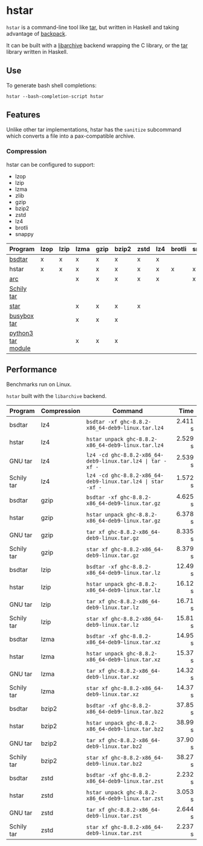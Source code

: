 # hstar

`hstar` is a command-line tool like [tar](https://www.gnu.org/software/tar/),
but written in Haskell and taking advantage of
[backpack](http://blog.ezyang.com/category/haskell/backpack/).

It can be built with
a [libarchive](http://hackage.haskell.org/package/libarchive) backend wrapping
the C library, or the [tar](http://hackage.haskell.org/package/tar) library
written in Haskell.

## Use

To generate bash shell completions:

```
hstar --bash-completion-script hstar
```

## Features

Unlike other tar implementations, hstar has the `sanitize` subcommand which
converts a file into a pax-compatible archive.

### Compression

hstar can be configured to support:

  - lzop
  - lzip
  - lzma
  - zlib
  - gzip
  - bzip2
  - zstd
  - lz4
  - brotli
  - snappy

| Program | lzop | lzip | lzma | gzip | bzip2 | zstd | lz4 | brotli | snappy | lrzip |
| ------- | ---- | ---- | ---- | ---- | ----- | ---- | --- | ------ | ------ | ----- |
| [bsdtar](http://libarchive.org/) | x | x | x | x | x | x | x | | | x |
| hstar | x | x | x | x | x | x | x | x | x | x | x | x | x | |
| [arc](https://github.com/mholt/archiver) | | | x | x | x | x | x | | x | |
| [Schily tar](http://cdrtools.sourceforge.net/private/star.html) |
| [star](https://crates.io/crates/star) | | | x | x | x | x | | | |
| [busybox tar](https://www.busybox.net/) | | | x | x | x | | | | | |
| [python3 tar module](https://docs.python.org/3/library/tarfile.html#command-line-interface) | | | x | x | x | | | | | |

## Performance

Benchmarks run on Linux.

`hstar` built with the `libarchive` backend.

| Program | Compression | Command | Time |
| ------- | ----------- | ------- | ---: |
| bsdtar | lz4 | `bsdtar -xf ghc-8.8.2-x86_64-deb9-linux.tar.lz4` | 2.411 s |
| hstar | lz4 | `hstar unpack ghc-8.8.2-x86_64-deb9-linux.tar.lz4` | 2.529 s |
| GNU tar | lz4 | `lz4 -cd ghc-8.8.2-x86_64-deb9-linux.tar.lz4 \| tar -xf -` | 2.539 s |
| Schily tar | lz4 | `lz4 -cd ghc-8.8.2-x86_64-deb9-linux.tar.lz4 \| star -xf -` | 1.572 s |
| bsdtar | gzip | `bsdtar -xf ghc-8.8.2-x86_64-deb9-linux.tar.gz` | 4.625 s |
| hstar | gzip | `hstar unpack ghc-8.8.2-x86_64-deb9-linux.tar.gz` | 6.378 s |
| GNU tar | gzip | `tar xf ghc-8.8.2-x86_64-deb9-linux.tar.gz` | 8.335 s |
| Schily tar | gzip | `star xf ghc-8.8.2-x86_64-deb9-linux.tar.gz` | 8.379 s |
| bsdtar | lzip | `bsdtar -xf ghc-8.8.2-x86_64-deb9-linux.tar.lz` | 12.49 s |
| hstar | lzip | `hstar unpack ghc-8.8.2-x86_64-deb9-linux.tar.lz` | 16.12 s |
| GNU tar | lzip | `tar xf ghc-8.8.2-x86_64-deb9-linux.tar.lz` | 16.71 s |
| Schily tar | lzip | `star xf ghc-8.8.2-x86_64-deb9-linux.tar.lz` | 15.81 s |
| bsdtar | lzma | `bsdtar -xf ghc-8.8.2-x86_64-deb9-linux.tar.xz` | 14.95 s |
| hstar | lzma | `hstar unpack ghc-8.8.2-x86_64-deb9-linux.tar.xz` | 15.37 s |
| GNU tar | lzma | `tar xf ghc-8.8.2-x86_64-deb9-linux.tar.xz` | 14.32 s |
| Schily tar | lzma | `star xf ghc-8.8.2-x86_64-deb9-linux.tar.xz` | 14.37 s |
| bsdtar | bzip2 | `bsdtar -xf ghc-8.8.2-x86_64-deb9-linux.tar.bz2` | 37.85 s |
| hstar | bzip2 | `hstar unpack ghc-8.8.2-x86_64-deb9-linux.tar.bz2` | 38.99 s |
| GNU tar | bzip2 | `tar xf ghc-8.8.2-x86_64-deb9-linux.tar.bz2` | 37.90 s |
| Schily tar | bzip2 | `star xf ghc-8.8.2-x86_64-deb9-linux.tar.bz2` | 38.27 s |
| bsdtar | zstd | `bsdtar -xf ghc-8.8.2-x86_64-deb9-linux.tar.zst` | 2.232 s |
| hstar | zstd | `hstar unpack ghc-8.8.2-x86_64-deb9-linux.tar.zst` | 3.053 s |
| GNU tar | zstd | `tar xf ghc-8.8.2-x86_64-deb9-linux.tar.zst` | 2.644 s |
| Schily tar | zstd | `star xf ghc-8.8.2-x86_64-deb9-linux.tar.zst` | 2.237 s |
